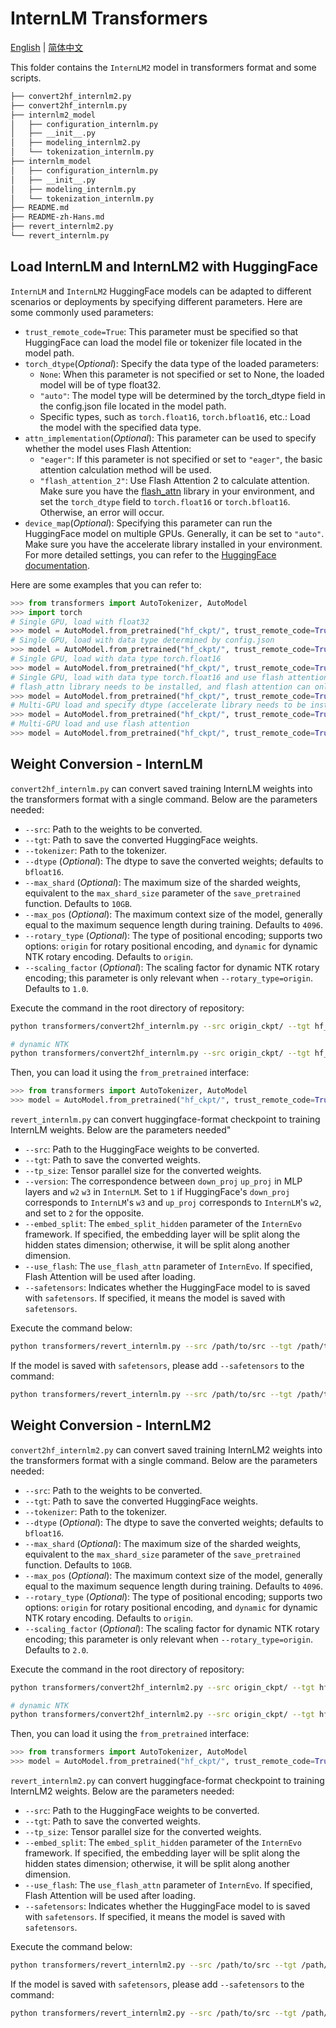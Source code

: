 # InternLM Transformers

[English](./README.md) |
[简体中文](./README-zh-Hans.md)

This folder contains the `InternLM2` model in transformers format and some scripts.

```bash
├── convert2hf_internlm2.py
├── convert2hf_internlm.py
├── internlm2_model
│   ├── configuration_internlm.py
│   ├── __init__.py
│   ├── modeling_internlm2.py
│   └── tokenization_internlm.py
├── internlm_model
│   ├── configuration_internlm.py
│   ├── __init__.py
│   ├── modeling_internlm.py
│   └── tokenization_internlm.py
├── README.md
├── README-zh-Hans.md
├── revert_internlm2.py
└── revert_internlm.py
```

## Load InternLM and InternLM2 with HuggingFace

`InternLM` and `InternLM2` HuggingFace models can be adapted to different scenarios or deployments by specifying different parameters. Here are some commonly used parameters:

- `trust_remote_code=True`: This parameter must be specified so that HuggingFace can load the model file or tokenizer file located in the model path.
- `torch_dtype`(*Optional*): Specify the data type of the loaded parameters:
    - `None`: When this parameter is not specified or set to None, the loaded model will be of type float32.
    - `"auto"`: The model type will be determined by the torch_dtype field in the config.json file located in the model path.
    - Specific types, such as `torch.float16`, `torch.bfloat16`, etc.: Load the model with the specified data type.
- `attn_implementation`(*Optional*): This parameter can be used to specify whether the model uses Flash Attention:
    - `"eager"`: If this parameter is not specified or set to `"eager"`, the basic attention calculation method will be used.
    - `"flash_attention_2"`: Use Flash Attention 2 to calculate attention. Make sure you have the [flash_attn](https://github.com/Dao-AILab/flash-attention) library in your environment, and set the `torch_dtype` field to `torch.float16` or `torch.bfloat16`. Otherwise, an error will occur.
- `device_map`(*Optional*): Specifying this parameter can run the HuggingFace model on multiple GPUs. Generally, it can be set to `"auto"`. Make sure you have the accelerate library installed in your environment. For more detailed settings, you can refer to the [HuggingFace documentation](https://huggingface.co/docs/accelerate/main/en/concept_guides/big_model_inference).

Here are some examples that you can refer to:

```python
>>> from transformers import AutoTokenizer, AutoModel
>>> import torch
# Single GPU, load with float32
>>> model = AutoModel.from_pretrained("hf_ckpt/", trust_remote_code=True).cuda()
# Single GPU, load with data type determined by config.json
>>> model = AutoModel.from_pretrained("hf_ckpt/", trust_remote_code=True, torch_dtype="auto").cuda()
# Single GPU, load with data type torch.float16
>>> model = AutoModel.from_pretrained("hf_ckpt/", trust_remote_code=True, torch_dtype=torch.float16).cuda()
# Single GPU, load with data type torch.float16 and use flash attention
# flash_attn library needs to be installed, and flash attention can only be used with float16 and bfloat16
>>> model = AutoModel.from_pretrained("hf_ckpt/", trust_remote_code=True, torch_dtype=torch.float16, attn_implementation="flash_attention_2").cuda()
# Multi-GPU load and specify dtype (accelerate library needs to be installed: pip install accelerate)
>>> model = AutoModel.from_pretrained("hf_ckpt/", trust_remote_code=True, torch_dtype=torch.float16, device_map="auto")
# Multi-GPU load and use flash attention
>>> model = AutoModel.from_pretrained("hf_ckpt/", trust_remote_code=True, torch_dtype=torch.float16, device_map="auto", attn_implementation="flash_attention_2")
```

## Weight Conversion - InternLM

`convert2hf_internlm.py` can convert saved training InternLM weights into the transformers format with a single command. Below are the parameters needed:

- `--src`: Path to the weights to be converted.
- `--tgt`: Path to save the converted HuggingFace weights.
- `--tokenizer`: Path to the tokenizer.
- `--dtype` (*Optional*): The dtype to save the converted weights; defaults to `bfloat16`.
- `--max_shard` (*Optional*): The maximum size of the sharded weights, equivalent to the `max_shard_size` parameter of the `save_pretrained` function. Defaults to `10GB`.
- `--max_pos` (*Optional*): The maximum context size of the model, generally equal to the maximum sequence length during training. Defaults to `4096`.
- `--rotary_type` (*Optional*): The type of positional encoding; supports two options: `origin` for rotary positional encoding, and `dynamic` for dynamic NTK rotary encoding. Defaults to `origin`.
- `--scaling_factor` (*Optional*): The scaling factor for dynamic NTK rotary encoding; this parameter is only relevant when `--rotary_type=origin`. Defaults to `1.0`.

Execute the command in the root directory of repository:

```bash
python transformers/convert2hf_internlm.py --src origin_ckpt/ --tgt hf_ckpt/ --tokenizer ./tools/tokenizer_internlm2.model --max_pos 4096 --rotary_type origin
```

```bash
# dynamic NTK
python transformers/convert2hf_internlm.py --src origin_ckpt/ --tgt hf_ckpt/ --tokenizer ./tools/tokenizer_internlm2.model --max_pos 4096 --rotary_type dynamic --scaling_factor 2.0
```

Then, you can load it using the `from_pretrained` interface:

```python
>>> from transformers import AutoTokenizer, AutoModel
>>> model = AutoModel.from_pretrained("hf_ckpt/", trust_remote_code=True).cuda()
```

`revert_internlm.py` can convert huggingface-format checkpoint to training InternLM weights. Below are the parameters needed"

- `--src`: Path to the HuggingFace weights to be converted.
- `--tgt`: Path to save the converted weights.
- `--tp_size`: Tensor parallel size for the converted weights.
- `--version`: The correspondence between `down_proj` `up_proj` in MLP layers and `w2` `w3` in `InternLM`. Set to `1` if HuggingFace's `down_proj` corresponds to `InternLM`'s `w3` and `up_proj` corresponds to `InternLM`'s `w2`, and set to `2` for the opposite.
- `--embed_split`: The `embed_split_hidden` parameter of the `InternEvo` framework. If specified, the embedding layer will be split along the hidden states dimension; otherwise, it will be split along another dimension.
- `--use_flash`: The `use_flash_attn` parameter of `InternEvo`. If specified, Flash Attention will be used after loading.
- `--safetensors`: Indicates whether the HuggingFace model to is saved with `safetensors`. If specified, it means the model is saved with `safetensors`.

Execute the command below:

```bash
python transformers/revert_internlm.py --src /path/to/src --tgt /path/to/tgt --tp_size 2 --embed_split --use_flash --version 1
```

If the model is saved with `safetensors`, please add `--safetensors` to the command:

```bash
python transformers/revert_internlm.py --src /path/to/src --tgt /path/to/tgt --tp_size 2 --embed_split --use_flash --version 1 --safetensors
```

## Weight Conversion - InternLM2

`convert2hf_internlm2.py` can convert saved training InternLM2 weights into the transformers format with a single command. Below are the parameters needed:

- `--src`: Path to the weights to be converted.
- `--tgt`: Path to save the converted HuggingFace weights.
- `--tokenizer`: Path to the tokenizer.
- `--dtype` (*Optional*): The dtype to save the converted weights; defaults to `bfloat16`.
- `--max_shard` (*Optional*): The maximum size of the sharded weights, equivalent to the `max_shard_size` parameter of the `save_pretrained` function. Defaults to `10GB`.
- `--max_pos` (*Optional*): The maximum context size of the model, generally equal to the maximum sequence length during training. Defaults to `4096`.
- `--rotary_type` (*Optional*): The type of positional encoding; supports two options: `origin` for rotary positional encoding, and `dynamic` for dynamic NTK rotary encoding. Defaults to `origin`.
- `--scaling_factor` (*Optional*): The scaling factor for dynamic NTK rotary encoding; this parameter is only relevant when `--rotary_type=origin`. Defaults to `2.0`.

Execute the command in the root directory of repository:

```bash
python transformers/convert2hf_internlm2.py --src origin_ckpt/ --tgt hf_ckpt/ --tokenizer ./tools/tokenizer_internlm2.model --max_pos 32768 --rotary_type origin
```

```bash
# dynamic NTK
python transformers/convert2hf_internlm2.py --src origin_ckpt/ --tgt hf_ckpt/ --tokenizer ./tools/tokenizer_internlm2.model --max_pos 32768 --rotary_type dynamic --scaling_factor 2.0
```

Then, you can load it using the `from_pretrained` interface:

```python
>>> from transformers import AutoTokenizer, AutoModel
>>> model = AutoModel.from_pretrained("hf_ckpt/", trust_remote_code=True).cuda()
```

`revert_internlm2.py` can convert huggingface-format checkpoint to training InternLM2 weights. Below are the parameters needed:

- `--src`: Path to the HuggingFace weights to be converted.
- `--tgt`: Path to save the converted weights.
- `--tp_size`: Tensor parallel size for the converted weights.
- `--embed_split`: The `embed_split_hidden` parameter of the `InternEvo` framework. If specified, the embedding layer will be split along the hidden states dimension; otherwise, it will be split along another dimension.
- `--use_flash`: The `use_flash_attn` parameter of `InternEvo`. If specified, Flash Attention will be used after loading.
- `--safetensors`: Indicates whether the HuggingFace model to is saved with `safetensors`. If specified, it means the model is saved with `safetensors`.

Execute the command below:

```bash
python transformers/revert_internlm2.py --src /path/to/src --tgt /path/to/tgt --tp_size 2 --embed_split --use_flash
```

If the model is saved with `safetensors`, please add `--safetensors` to the command:

```bash
python transformers/revert_internlm2.py --src /path/to/src --tgt /path/to/tgt --tp_size 2 --embed_split --use_flash --safetensors
```
